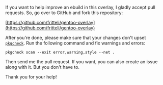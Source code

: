 If you want to help improve an ebuild in this overlay, I gladly accept pull
requests. So, go over to GitHub and fork this repository:

[https://github.com/fritteli/gentoo-overlay](https://github.com/fritteli/gentoo-overlay)

After you're done, please make sure that your changes don't upset
[`pkgcheck`](https://wiki.gentoo.org/wiki/Pkgcheck). Run the following
command and fix warnings and errors:

	pkgcheck scan --exit error,warning,style --net .

Then send me the pull request. If you want, you can also create an issue along
with it. But you don't have to.

Thank you for your help!
